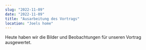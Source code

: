 ```yaml
---
slug: "2022-11-09"
date: "2022-11-09"
title: "Ausarbeitung des Vortrags"
location: "Joels home"
---
```


Heute haben wir die Bilder und Beobachtungen für unseren Vortrag ausgewertet.
